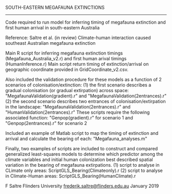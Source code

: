 SOUTH-EASTERN MEGAFAUNA EXTINCTIONS  
***********************************

Code required to run model for inferring timing of megafauna extinction and first human arrival in south-eastern Australia

Reference: Saltre et al. (in review) Climate-human interaction caused southeast Australian megafauna extinction

Main R script for inferring megafauna extinction timings (Megafauna_Australia_v2.r) and first human arival timings (HumanInference.r)
Main script return timing of extinction/arrival on geographic coordinate provided in GridCoordinate_v2.csv. 

Also included the validation procedure for these models as a function of 2 scenarios of colonisation/extinction:
(1) the first scenario describes a gradual colonisation (or gradual extirpation) across space: "MegafaunaValidation(gradient).r" and "MegafaunaValidation(2entrances).r"
(2) the second scenario describes two entrances of colonisation/extirpation in the landscape: "MegafaunaValidation(2entrances).r" and "HumanValidation(2entrances).r"
These scripts require the following associated function: "Genpop(gradient).r" for scenario 1 and "Genpop(2entrances).r" for scenario 2

Included an example of Matlab script to map the timing of extinction and arrival and calculate the bearing of each: "Megafauna_analyses.m"

Finally, two examples of scripts are included to construct and compared generalized least-squares models 
to determine which predictor among the climate variables and initial human colonization best described spatial variation in the bearing of megafauna extirpations.
(1) script to analyse in CLimate only areas: ScriptGLS_Bearing(Climateonly).r
(2) script to analyse in Climate-Human areas: ScriptGLS_Bearing(HumanClimate).r

F Saltre Flinders University frederik.saltre@flinders.edu.au January 2019
